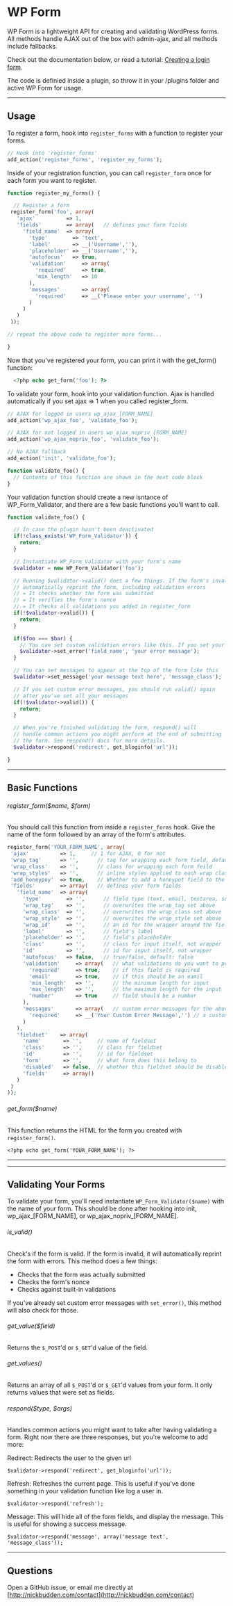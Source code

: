 # WP Form

WP Form is a lightweight API for creating and validating WordPress forms. All methods handle AJAX out of the box with admin-ajax, and all methods include fallbacks.

Check out the documentation below, or read a tutorial: [Creating a login form](http://nickbudden.com/wp-form-wordpress-form-builder-plugin).

The code is definied inside a plugin, so throw it in your /plugins folder and active WP Form for usage.

***

## Usage

To register a form, hook into `register_forms` with a function to register your forms.

```php
// Hook into 'register_forms'
add_action('register_forms', 'register_my_forms');
```

Inside of your registration function, you can call ```register_form``` once for each form you want to register.

```php
function register_my_forms() {

  // Register a form
 register_form('foo', array(
   'ajax'          => 1,
   'fields'        => array(   // defines your form fields
     'field_name'  => array(
       'type'        => 'text',
       'label'       => __('Username',''),
       'placeholder' => __('Username',''),
       'autofocus'   => true,
       'validation'     => array(
         'required'     => true,
         'min_length'   => 10
       ),
       'messages'       => array(
         'required'     => __('Please enter your username', '')
       )
     )
   )
 ));

// repeat the above code to register more forms...

}
```

Now that you've registered your form, you can print it with the get_form() function:

```php
  <?php echo get_form('foo'); ?>
```

To validate your form, hook into your validation function. Ajax is handled automatically if you set ajax => 1 when you called register_form.

```php
// AJAX for logged in users wp_ajax_[FORM_NAME]
add_action('wp_ajax_foo', 'validate_foo');

// AJAX for not logged in users wp_ajax_nopriv_[FORM_NAME]
add_action('wp_ajax_nopriv_foo', 'validate_foo');

// No AJAX fallback
add_action('init', 'validate_foo');

function validate_foo() {
  // Contents of this function are shown in the next code block
}
```

Your validation function should create a new isntance of WP_Form_Validator, and there are a few basic functions you'll want to call.

```php
function validate_foo() {

  // In case the plugin hasn't been deactivated
  if(!class_exists('WP_Form_Validator')) {
    return;
  }

  // Instantiate WP_Form_Validator with your form's name
  $validator = new WP_Form_Validator('foo');

  // Running $validator->valid() does a few things. If the form's invalid it will
  // automatically reprint the form, including validation errors
  // = It checks whether the form was submitted
  // = It verifies the form's nonce
  // = It checks all validations you added in register_form
  if(!$validator->valid()) {
    return;
  }

  if($foo === $bar) {
    // You can set custom validation errors like this. If you set your
    $validator->set_error('field_name', 'your error message');
  }

  // You can set messages to appear at the top of the form like this
  $validator->set_message('your message text here', 'message_class');

  // If you set custom error messages, you should run valid() again
  // after you've set all your messages
  if(!$validator->valid()) {
    return;
  }

  // When you're finished validating the form, respond() will
  // handle common actions you might perform at the end of submitting
  // the form. See respond() docs for more details.
  $validator->respond('redirect', get_bloginfo('url'));

}
```

***

## Basic Functions

###### register_form($name, $form)

You should call this function from inside a ```register_forms``` hook. Give the name of the form followed by an array of the form's attributes.

```php
register_form('YOUR_FORM_NAME', array(
 'ajax'          => 1,     // 1 for AJAX, 0 for not
 'wrap_tag'      => '',      // tag for wrapping each form field, default: div
 'wrap_class'    => '',      // class for wrapping each form feild
 'wrap_styles'   => '',      // inline styles applied to each wrap class, if you're into that
 'add_honeypoy'  => true,    // Whether to add a honeypot field to the form, default: true
 'fields'        => array(   // defines your form fields
   'field_name'  => array(
     'type'        => '',      // field type (text, email, textarea, submit, etc.) default: text
     'wrap_tag'    => '',      // overwrites the wrap_tag set above
     'wrap_class'  => '',      // overwrites the wrap_class set above
     'wrap_style'  => '',      // overwrites the wrap_style set above
     'wrap_id'     => '',      // an id for the wrapper around the field
     'label'       => '',      // field's label
     'placeholder' => '',      // field's placeholder
     'class'       => '',      // class for input itself, not wrapper
     'id'          => '',      // id for input itself, not wrapper
     'autofocus'   => false,   // true/false, default: false
     'validation'     => array(   // what validations do you want to perform on this field?
       'required'     => true,    // if this field is required
       'email'        => true,    // if this should be an eamil
       'min_length'   => '',      // the minimum length for input
       'max_length'   => '',      // the maximum length for the input
       'number'       => true     // field should be a number
     ),
     'messages'       => array(   // custom error messages for the above validations
       'required'     => __('Your Custom Error Message','') // a custom error message
     )
   ),
   'fieldset'    => array(
     'name'       => '',     // name of fieldset
     'class'      => '',     // class for fieldset
     'id'         => '',     // id for fieldset
     'form'       => '',     // what form does this belong to
     'disabled'   => false,  // whether this fieldset should be disabled
     'fields'     => array()
   )
 )
));
```

###### get_form($name)

This function returns the HTML for the form you created with ```register_form()```.

```<?php echo get_form('YOUR_FORM_NAME'); ?>```

***

***

## Validating Your Forms

To validate your form, you'll need instantiate ```WP_Form_Validator($name)``` with the name of your form. This should be done after hooking into init, wp_ajax_[FORM_NAME], or wp_ajax_nopriv_[FORM_NAME].

###### is_valid()

Check's if the form is valid. If the form is invalid, it will automatically reprint the form with errors. This method does a few things:

* Checks that the form was actually submitted
* Checks the form's nonce
* Checks against built-in validations

If you've already set custom error messages with ```set_error()```, this method will also check for those.

###### get_value($field)

Returns the `$_POST`'d or `$_GET`'d value of the field.

###### get_values()

Returns an array of all `$_POST`'d or `$_GET`'d values from your form. It only returns values that were set as fields.

###### respond($type, $args)

Handles common actions you might want to take after having validating a form. Right now there are three responses, but you're welcome to add more:

Redirect: Redirects the user to the given url

`$validator->respond('redirect', get_bloginfo('url'));`

Refresh: Refreshes the current page. This is useful if you've done something in your validation function like log a user in.

`$validator->respond('refresh');`

Message: This will hide all of the form fields, and display the message. This is useful for showing a success message.

`$validator->respond('message', array('message text', 'message_class'));`

***

## Questions

Open a GitHub issue, or email me directly at [http://nickbudden.com/contact](http://nickbudden.com/contact)